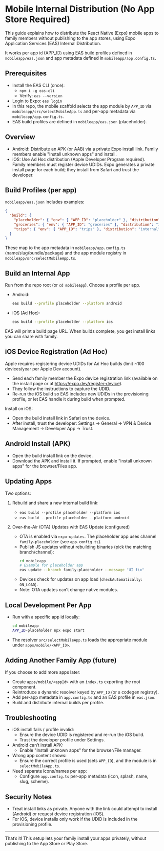 # Mobile Internal Distribution (No App Store Required)

This guide explains how to distribute the React Native (Expo) mobile apps to family members without publishing to the app stores, using Expo Application Services (EAS) Internal Distribution.

It works per app id (APP_ID) using EAS build profiles defined in `mobileapp/eas.json` and app metadata defined in `mobileapp/app.config.ts`.

## Prerequisites

- Install the EAS CLI (once):
  - `npm i -g eas-cli`
  - Verify: `eas --version`
- Login to Expo: `eas login`
- In this repo, the mobile scaffold selects the app module by `APP_ID` via `mobileapp/src/selectMobileApp.ts` and per-app metadata via `mobileapp/app.config.ts`.
- EAS build profiles are defined in `mobileapp/eas.json` (placeholder).

## Overview

- Android: Distribute an APK (or AAB) via a private Expo install link. Family members enable "Install unknown apps" and install.
- iOS: Use Ad Hoc distribution (Apple Developer Program required). Family members must register device UDIDs. Expo generates a private install page for each build; they install from Safari and trust the developer.

## Build Profiles (per app)

`mobileapp/eas.json` includes examples:

```json
{
  "build": {
    "placeholder": { "env": { "APP_ID": "placeholder" }, "distribution": "internal" },
    "groceries": { "env": { "APP_ID": "groceries" }, "distribution": "internal" },
    "trips": { "env": { "APP_ID": "trips" }, "distribution": "internal" }
  }
}
```

These map to the app metadata in `mobileapp/app.config.ts` (name/slug/bundle/package) and the app module registry in `mobileapp/src/selectMobileApp.ts`.

## Build an Internal App

Run from the repo root (or `cd mobileapp`). Choose a profile per app.

- Android:
  ```bash
  eas build --profile placeholder --platform android
  ```
- iOS (Ad Hoc):
  ```bash
  eas build --profile placeholder --platform ios
  ```

EAS will print a build page URL. When builds complete, you get install links you can share with family.

## iOS Device Registration (Ad Hoc)

Apple requires registering device UDIDs for Ad Hoc builds (limit ~100 devices/year per Apple Dev account).

- Send each family member the Expo device registration link (available on the install page or at https://expo.dev/register-device).
- They follow the instructions to capture the UDID.
- Re-run the iOS build so EAS includes new UDIDs in the provisioning profile, or let EAS handle it during build when prompted.

Install on iOS:

- Open the build install link in Safari on the device.
- After install, trust the developer: Settings → General → VPN & Device Management → Developer App → Trust.

## Android Install (APK)

- Open the build install link on the device.
- Download the APK and install it. If prompted, enable "Install unknown apps" for the browser/Files app.

## Updating Apps

Two options:

1. Rebuild and share a new internal build link:
   - `eas build --profile placeholder --platform ios`
   - `eas build --profile placeholder --platform android`

2. Over-the-Air (OTA) Updates with EAS Update (configured)
   - OTA is enabled via `expo-updates`. The placeholder app uses channel `family-placeholder` (see `app.config.ts`).
   - Publish JS updates without rebuilding binaries (pick the matching branch/channel):
     ```bash
     cd mobileapp
     # Example for placeholder app
     eas update --branch family-placeholder --message "UI fix"
     ```
   - Devices check for updates on app load (`checkAutomatically: ON_LOAD`).
   - Note: OTA updates can’t change native modules.

## Local Development Per App

- Run with a specific app id locally:
  ```bash
  cd mobileapp
  APP_ID=placeholder npx expo start
  ```
- The resolver `src/selectMobileApp.ts` loads the appropriate module under `apps/mobile/<APP_ID>`.

## Adding Another Family App (future)

If you choose to add more apps later:

- Create `apps/mobile/<appId>` with an `index.ts` exporting the root component.
- Reintroduce a dynamic resolver keyed by `APP_ID` (or a codegen registry).
- Add per-app metadata in `app.config.ts` and an EAS profile in `eas.json`.
- Build and distribute internal builds per profile.

## Troubleshooting

- iOS install fails / profile invalid:
  - Ensure the device UDID is registered and re-run the iOS build.
  - Trust the developer profile under Settings.
- Android can’t install APK:
  - Enable "Install unknown apps" for the browser/File manager.
- Wrong app content shows:
  - Ensure the correct profile is used (sets `APP_ID`), and the module is in `selectMobileApp.ts`.
- Need separate icons/names per app:
  - Configure `app.config.ts` per-app metadata (icon, splash, name, slug, scheme).

## Security Notes

- Treat install links as private. Anyone with the link could attempt to install (Android) or request device registration (iOS).
- For iOS, device installs only work if the UDID is included in the provisioning profile.

---

That’s it! This setup lets your family install your apps privately, without publishing to the App Store or Play Store.
